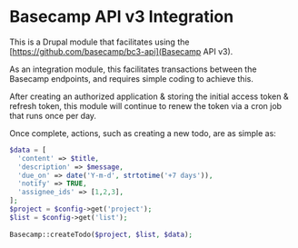 # Basecamp API v3 Integration
This is a Drupal module that facilitates using the [https://github.com/basecamp/bc3-api](Basecamp API v3). 

As an integration module, this facilitates transactions between the Basecamp endpoints, and requires simple coding to achieve this.

After creating an authorized application & storing the initial access token & refresh token, this module will continue to renew the token
via a cron job that runs once per day.

Once complete, actions, such as creating a new todo, are as simple as:

```php
$data = [
  'content' => $title,
  'description' => $message,
  'due_on' => date('Y-m-d', strtotime('+7 days')),
  'notify' => TRUE,
  'assignee_ids' => [1,2,3],
];
$project = $config->get('project');
$list = $config->get('list');
  
Basecamp::createTodo($project, $list, $data);
```
